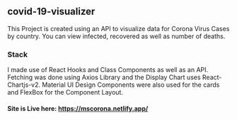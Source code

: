 ## covid-19-visualizer
This Project is created using an API to visualize data for Corona Virus Cases by country. You can view infected, recovered as well as number of deaths.
### Stack 
I made use of React Hooks and Class Components as well as an API. Fetching was done using Axios Library and the Display Chart uses React-Chartjs-v2. Material UI Design Components were also used for the cards and FlexBox for the Component Layout. 
#### Site is Live here: https://mscorona.netlify.app/
